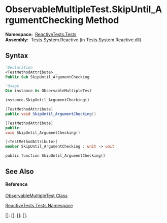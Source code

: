 # ObservableMultipleTest.SkipUntil\_ArgumentChecking Method

**Namespace:**  [ReactiveTests.Tests](ReactiveTests.Tests\ReactiveTests.Tests.md)  
**Assembly:**  Tests.System.Reactive (in Tests.System.Reactive.dll)

## Syntax

```vb
'Declaration
<TestMethodAttribute> _
Public Sub SkipUntil_ArgumentChecking
```

```vb
'Usage
Dim instance As ObservableMultipleTest

instance.SkipUntil_ArgumentChecking()
```

```csharp
[TestMethodAttribute]
public void SkipUntil_ArgumentChecking()
```

```c++
[TestMethodAttribute]
public:
void SkipUntil_ArgumentChecking()
```

```fsharp
[<TestMethodAttribute>]
member SkipUntil_ArgumentChecking : unit -> unit 
```

```jscript
public function SkipUntil_ArgumentChecking()
```

## See Also

#### Reference

[ObservableMultipleTest Class](ObservableMultipleTest\ObservableMultipleTest.md)

[ReactiveTests.Tests Namespace](ReactiveTests.Tests\ReactiveTests.Tests.md)

[]: 
[]: 
[]: 
[]: 